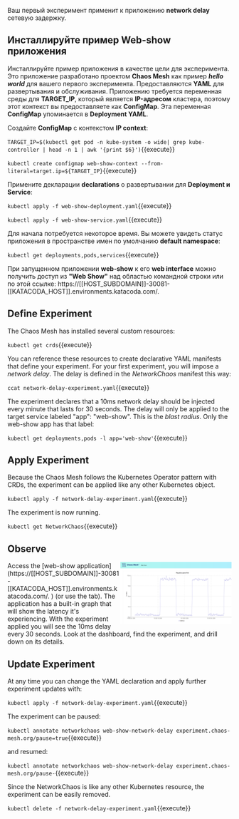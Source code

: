 Ваш первый эксперимент применит к приложению **network delay** сетевую задержку.

## Инсталлируйте пример Web-show приложения 

Инсталлируйте пример приложения в качестве цели для эксперимента. Это приложение разработано проектом **Chaos Mesh** как пример **_hello world_** для вашего первого эксперимента. Предоставляются **YAML** для развертывания и обслуживания. Приложению требуется переменная среды для **TARGET_IP**, который является **IP-адресом** кластера, поэтому этот контекст вы предоставляете как **ConfigMap**. Эта переменная **ConfigMap** упоминается в **Deployment YAML**.


Создайте **ConfigMap** с контекстом **IP context**:

`TARGET_IP=$(kubectl get pod -n kube-system -o wide| grep kube-controller | head -n 1 | awk '{print $6}')`{{execute}}

`kubectl create configmap web-show-context --from-literal=target.ip=${TARGET_IP}`{{execute}}

Примените декларации **declarations** о развертывании для **Deployment и Service**:

`kubectl apply -f web-show-deployment.yaml`{{execute}}

`kubectl apply -f web-show-service.yaml`{{execute}}

Для начала потребуется некоторое время. Вы можете увидеть статус приложения в пространстве имен по умолчанию **default namespace**:

`kubectl get deployments,pods,services`{{execute}}

При запущенном приложении **web-show** к его **web interface** можно получить доступ из **"Web Show"** над областью командной строки или по этой ссылке: https://[[HOST_SUBDOMAIN]]-30081-[[KATACODA_HOST]].environments.katacoda.com/.

## Define Experiment

The Chaos Mesh has installed several custom resources:

`kubectl get crds`{{execute}}

You can reference these resources to create declarative YAML manifests that define your experiment. For your first experiment, you will impose a _network delay_. The delay is defined in the _NetworkChaos_ manifest this way:

`ccat network-delay-experiment.yaml`{{execute}}

The experiment declares that a 10ms network delay should be injected every minute that lasts for 30 seconds. The delay will only be applied to the target service labeled "app": "web-show". This is the _blast radius_. Only the web-show app has that label:

`kubectl get deployments,pods -l app='web-show'`{{execute}}

## Apply Experiment

Because the Chaos Mesh follows the Kubernetes Operator pattern with CRDs, the experiment can be applied like any other Kubernetes object.

`kubectl apply -f network-delay-experiment.yaml`{{execute}}

The experiment is now running.

`kubectl get NetworkChaos`{{execute}}

## Observe

<img align="right" width="250" src="./assets/network-delay.png">
Access the [web-show application](https://[[HOST_SUBDOMAIN]]-30081-[[KATACODA_HOST]].environments.katacoda.com/.
) (or use the tab). The application has a built-in graph that will show the latency it's experiencing. With the experiment applied you will see the 10ms delay every 30 seconds. Look at the dashboard, find the experiment, and drill down on its details.

## Update Experiment

At any time you can change the YAML declaration and apply further experiment updates with:

`kubectl apply -f network-delay-experiment.yaml`{{execute}}

The experiment can be paused:

`kubectl annotate networkchaos web-show-network-delay experiment.chaos-mesh.org/pause=true`{{execute}}

and resumed:

`kubectl annotate networkchaos web-show-network-delay experiment.chaos-mesh.org/pause-`{{execute}}

Since the NetworkChaos is like any other Kubernetes resource, the experiment can be easily removed.

`kubectl delete -f network-delay-experiment.yaml`{{execute}}
